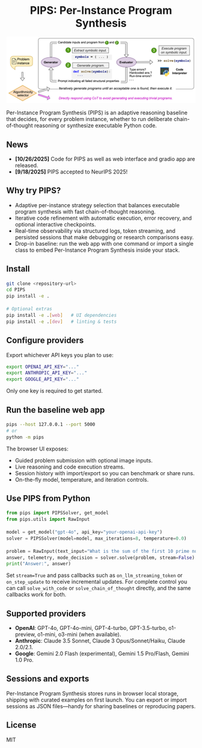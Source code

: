 <h1 align="center">PIPS: Per-Instance Program Synthesis</h1>

<p align="center">
  <img src="assets/pips_overview.png" width="800">
</p>

Per-Instance Program Synthesis (PIPS) is an adaptive reasoning baseline that decides, for every problem instance, whether to run deliberate chain-of-thought reasoning or synthesize executable Python code.

## News

- **[10/26/2025]** Code for PIPS as well as web interface and gradio app are released.
- **[9/18/2025]** PIPS accepted to NeurIPS 2025!

## Why try PIPS?
- Adaptive per-instance strategy selection that balances executable program synthesis with fast chain-of-thought reasoning.
- Iterative code refinement with automatic execution, error recovery, and optional interactive checkpoints.
- Real-time observability via structured logs, token streaming, and persisted sessions that make debugging or research comparisons easy.
- Drop-in baseline: run the web app with one command or import a single class to embed Per-Instance Program Synthesis inside your stack.

## Install
```bash
git clone <repository-url>
cd PIPS
pip install -e .

# Optional extras
pip install -e .[web]   # UI dependencies
pip install -e .[dev]   # linting & tests
```

## Configure providers
Export whichever API keys you plan to use:
```bash
export OPENAI_API_KEY="..."
export ANTHROPIC_API_KEY="..."
export GOOGLE_API_KEY="..."
```
Only one key is required to get started.

## Run the baseline web app
```bash
pips --host 127.0.0.1 --port 5000
# or
python -m pips
```
The browser UI exposes:
- Guided problem submission with optional image inputs.
- Live reasoning and code execution streams.
- Session history with import/export so you can benchmark or share runs.
- On-the-fly model, temperature, and iteration controls.

## Use PIPS from Python
```python
from pips import PIPSSolver, get_model
from pips.utils import RawInput

model = get_model("gpt-4o", api_key="your-openai-api-key")
solver = PIPSSolver(model=model, max_iterations=8, temperature=0.0)

problem = RawInput(text_input="What is the sum of the first 10 prime numbers?")
answer, telemetry, mode_decision = solver.solve(problem, stream=False)
print("Answer:", answer)
```
Set `stream=True` and pass callbacks such as `on_llm_streaming_token` or `on_step_update` to receive incremental updates. For complete control you can call `solve_with_code` or `solve_chain_of_thought` directly, and the same callbacks work for both.

## Supported providers
- **OpenAI**: GPT-4o, GPT-4o-mini, GPT-4-turbo, GPT-3.5-turbo, o1-preview, o1-mini, o3-mini (when available).
- **Anthropic**: Claude 3.5 Sonnet, Claude 3 Opus/Sonnet/Haiku, Claude 2.0/2.1.
- **Google**: Gemini 2.0 Flash (experimental), Gemini 1.5 Pro/Flash, Gemini 1.0 Pro.

## Sessions and exports
Per-Instance Program Synthesis stores runs in browser local storage, shipping with curated examples on first launch. You can export or import sessions as JSON files—handy for sharing baselines or reproducing papers.

## License
MIT
